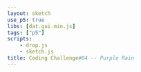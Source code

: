 ```yaml
---
layout: sketch
use_p5: true
libs: [dat.gui.min.js]
tags: ["p5"]
scripts: 
    - drop.js
    - sketch.js
title: Coding Challenge#04 -- Purple Rain
---
```

